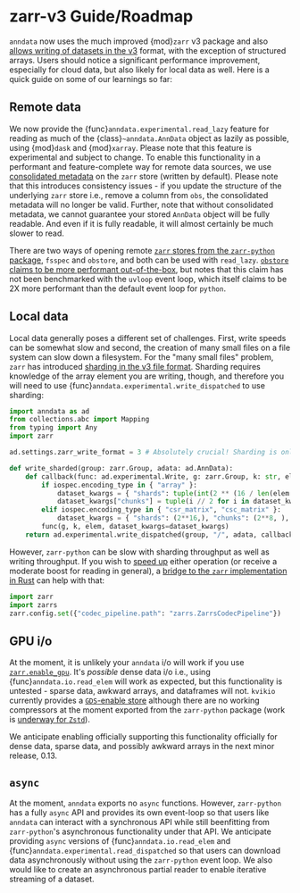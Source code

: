 # zarr-v3 Guide/Roadmap

`anndata` now uses the much improved {mod}`zarr` v3 package and also [allows writing of datasets in the v3](https://anndata.readthedocs.io/en/stable/generated/anndata.settings.html#anndata.settings.zarr_write_format) format, with the exception of structured arrays.  Users should notice a significant performance improvement, especially for cloud data, but also likely for local data as well.  Here is a quick guide on some of our learnings so far:

## Remote data

We now provide the {func}`anndata.experimental.read_lazy` feature for reading as much of the {class}`~anndata.AnnData` object as lazily as possible, using {mod}`dask` and {mod}`xarray`.  Please note that this feature is experimental and subject to change.  To enable this functionality in a performant and feature-complete way for remote data sources, we use [consolidated metadata](https://zarr.readthedocs.io/en/stable/user-guide/consolidated_metadata.html) on the `zarr` store (written by default).  Please note that this introduces consistency issues - if you update the structure of the underlying `zarr` store i.e., remove a column from `obs`, the consolidated metadata will no longer be valid.  Further, note that without consolidated metadata, we cannot guarantee your stored `AnnData` object will be fully readable.  And even if it is fully readable, it will almost certainly be much slower to read.

There are two ways of opening remote [`zarr` stores from the `zarr-python` package](https://zarr.readthedocs.io/en/stable/api/zarr/storage/index.html), `fsspec` and `obstore`, and both can be used with `read_lazy`.  [`obstore` claims to be more performant out-of-the-box](https://developmentseed.org/obstore/latest/performance), but notes that this claim has not been benchmarked with the `uvloop` event loop, which itself claims to be 2X more performant than the default event loop for `python`.

## Local data

Local data generally poses a different set of challenges.  First, write speeds can be somewhat slow and second, the creation of many small files on a file system can slow down a filesystem.  For the "many small files" problem, `zarr` has introduced [sharding in the v3 file format](https://zarr.readthedocs.io/en/stable/user-guide/performance.html#sharding). Sharding requires knowledge of the array element you are writing, though, and therefore you will need to use {func}`anndata.experimental.write_dispatched` to use sharding:

```python
import anndata as ad
from collections.abc import Mapping
from typing import Any
import zarr

ad.settings.zarr_write_format = 3 # Absolutely crucial! Sharding is only for the v3 file format!

def write_sharded(group: zarr.Group, adata: ad.AnnData):
    def callback(func: ad.experimental.Write, g: zarr.Group, k: str, elem: ad.typing.RWAble, dataset_kwargs: Mapping[str, Any], iospec: ad.experimental.IOSpec):
        if iospec.encoding_type in { "array" }:
            dataset_kwargs = { "shards": tuple(int(2 ** (16 / len(elem.shape))) for _ in elem.shape), **dataset_kwargs}
            dataset_kwargs["chunks"] = tuple(i // 2 for i in dataset_kwargs["shards"])
        elif iospec.encoding_type in { "csr_matrix", "csc_matrix" }:
            dataset_kwargs = { "shards": (2**16,), "chunks": (2**8, ), **dataset_kwargs }
        func(g, k, elem, dataset_kwargs=dataset_kwargs)
    return ad.experimental.write_dispatched(group, "/", adata, callback=callback)
```

However, `zarr-python` can be slow with sharding throughput as well as writing throughput.  If you wish to [speed up](https://github.com/LDeakin/zarr_benchmarks) either operation (or receive a moderate boost for reading in general), a [bridge to the `zarr` implementation in Rust](https://zarrs-python.readthedocs.io/en/latest/) can help with that:

```python
import zarr
import zarrs
zarr.config.set({"codec_pipeline.path": "zarrs.ZarrsCodecPipeline"})
```

## GPU i/o

At the moment, it is unlikely your `anndata` i/o will work if you use [`zarr.enable_gpu`](https://zarr.readthedocs.io/en/stable/user-guide/gpu.html#reading-data-into-device-memory).  It's *possible* dense data i/o i.e., using {func}`anndata.io.read_elem` will work as expected, but this functionality is untested - sparse data, awkward arrays, and dataframes will not.  `kvikio` currently provides a [`GDS`-enable store](https://docs.rapids.ai/api/kvikio/nightly/api/#kvikio.zarr.GDSStore) although there are no working compressors at the moment exported from the `zarr-python` package (work is [underway for `Zstd`](https://github.com/zarr-developers/zarr-python/pull/2863)).

We anticipate enabling officially supporting this functionality officially for dense data, sparse data, and possibly awkward arrays in the next minor release, 0.13.

## `async`

At the moment, `anndata` exports no `async` functions.  However, `zarr-python` has a fully `async` API and provides its own event-loop so that users like `anndata` can interact with a synchronous API while still beenfitting from `zarr-python`'s asynchronous functionality under that API.  We anticipate providing `async` versions of {func}`anndata.io.read_elem` and {func}`anndata.experimental.read_dispatched` so that users can download data asynchronously without using the `zarr-python` event loop.  We also would like to create an asynchronous partial reader to enable iterative streaming of a dataset.
